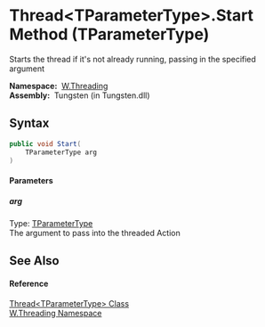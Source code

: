 Thread&lt;TParameterType>.Start Method (TParameterType)
=======================================================
   Starts the thread if it's not already running, passing in the specified argument

  **Namespace:**  [W.Threading][1]  
  **Assembly:**  Tungsten (in Tungsten.dll)

Syntax
------

```csharp
public void Start(
	TParameterType arg
)
```

#### Parameters

##### *arg*
Type: [TParameterType][2]  
The argument to pass into the threaded Action


See Also
--------

#### Reference
[Thread&lt;TParameterType> Class][2]  
[W.Threading Namespace][1]  

[1]: ../README.md
[2]: README.md